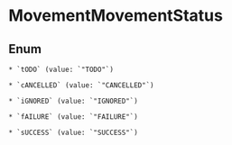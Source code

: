 
# MovementMovementStatus

## Enum


    * `tODO` (value: `"TODO"`)

    * `cANCELLED` (value: `"CANCELLED"`)

    * `iGNORED` (value: `"IGNORED"`)

    * `fAILURE` (value: `"FAILURE"`)

    * `sUCCESS` (value: `"SUCCESS"`)



